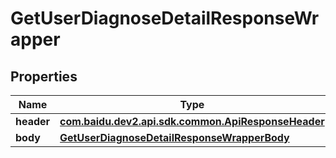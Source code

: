 

# GetUserDiagnoseDetailResponseWrapper


## Properties

Name | Type | Description | Notes
------------ | ------------- | ------------- | -------------
**header** | [**com.baidu.dev2.api.sdk.common.ApiResponseHeader**](com.baidu.dev2.api.sdk.common.ApiResponseHeader.md) |  |  [optional]
**body** | [**GetUserDiagnoseDetailResponseWrapperBody**](GetUserDiagnoseDetailResponseWrapperBody.md) |  |  [optional]



